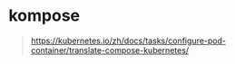 # kompose

> https://kubernetes.io/zh/docs/tasks/configure-pod-container/translate-compose-kubernetes/



